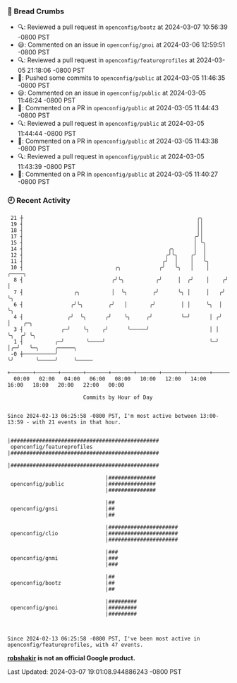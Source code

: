 ### 🍞 Bread Crumbs

 * 🔍: Reviewed a pull request in  `openconfig/bootz` at 2024-03-07 10:56:39 -0800 PST
 * 😃: Commented on an issue in `openconfig/gnoi` at 2024-03-06 12:59:51 -0800 PST
 * 🔍: Reviewed a pull request in  `openconfig/featureprofiles` at 2024-03-05 21:18:06 -0800 PST
 * 🚢: Pushed some commits to `openconfig/public` at 2024-03-05 11:46:35 -0800 PST
 * 😃: Commented on an issue in `openconfig/public` at 2024-03-05 11:46:24 -0800 PST
 * 💬: Commented on a PR in  `openconfig/public` at 2024-03-05 11:44:43 -0800 PST
 * 🔍: Reviewed a pull request in  `openconfig/public` at 2024-03-05 11:44:44 -0800 PST
 * 💬: Commented on a PR in  `openconfig/public` at 2024-03-05 11:43:38 -0800 PST
 * 🔍: Reviewed a pull request in  `openconfig/public` at 2024-03-05 11:43:39 -0800 PST
 * 💬: Commented on a PR in  `openconfig/public` at 2024-03-05 11:40:27 -0800 PST

### 🕘 Recent Activity
```
 21 ┼                                                       ╭╮
 19 ┤                                                       ││
 18 ┤                                                       ││
 17 ┤                                                      ╭╯│
 15 ┤                                                      │ ╰╮
 14 ┤                                              ╭╮      │  │
 12 ┤                                             ╭╯╰╮    ╭╯  │
 11 ┤                                            ╭╯  │    │   ╰╮
 10 ┤                             ╭╮            ╭╯   ╰╮   │    │     ╭────╮
  8 ┤                            ╭╯╰╮          ╭╯     │  ╭╯    │    ╭╯    │
  7 ┤                ╭╮          │  ╰╮        ╭╯      ╰╮ │     │   ╭╯     ╰╮
  6 ┤               ╭╯╰╮        ╭╯   │       ╭╯        │ │     ╰╮  │       ╰╮
  4 ┤              ╭╯  ╰╮      ╭╯    ╰╮     ╭╯         ╰─╯      │ ╭╯        │    ╭─╮
  3 ┤            ╭─╯    ╰╮    ╭╯      ╰─────╯                   │ │         ╰╮  ╭╯ ╰╮
  1 ┤          ╭─╯       ╰────╯                                 ╰─╯          │╭─╯   ╰─╮     ╭─────╮
 -0 ┼──────────╯                                                             ╰╯       ╰─────╯     ╰─────
    +───────+───────+───────+───────+───────+───────+───────+───────+───────+───────+───────+───────+────
  00:00   02:00   04:00   06:00   08:00   10:00   12:00   14:00   16:00   18:00   20:00   22:00   00:00   

						Commits by Hour of Day


Since 2024-02-13 06:25:58 -0800 PST, I'm most active between 13:00-13:59 - with 21 events in that hour.

```



```
                               |###############################################
 openconfig/featureprofiles    |###############################################
                               |###############################################

                               |###############
 openconfig/public             |###############
                               |###############

                               |##
 openconfig/gnsi               |##
                               |##

                               |######################
 openconfig/clio               |######################
                               |######################

                               |###
 openconfig/gnmi               |###
                               |###

                               |##
 openconfig/bootz              |##
                               |##

                               |#########
 openconfig/gnoi               |#########
                               |#########



Since 2024-02-13 06:25:58 -0800 PST, I've been most active in openconfig/featureprofiles, with 47 events.

```
**[robshakir](mailto:robjs@google.com) is not an official Google product.**  


Last Updated: 2024-03-07 19:01:08.944886243 -0800 PST
